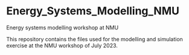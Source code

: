 # Energy_Systems_Modelling_NMU
Energy systems modelling workshop at NMU

This repository contains the files used for the modelling and simulation exercise at the NMU workshop of July 2023.
